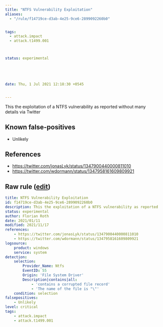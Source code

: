 ```yaml
---
title: "NTFS Vulnerability Exploitation"
aliases:
  - "/rule/f14719ce-d3ab-4e25-9ce6-2899092260b0"


tags:
  - attack.impact
  - attack.t1499.001



status: experimental





date: Thu, 1 Jul 2021 12:18:30 +0545


---
```


This the exploitation of a NTFS vulnerability as reported without many details via Twitter

<!--more-->


## Known false-positives

* Unlikely



## References

* https://twitter.com/jonasLyk/status/1347900440000811010
* https://twitter.com/wdormann/status/1347958161609809921


## Raw rule ([edit](https://github.com/SigmaHQ/sigma/edit/master/rules/windows/builtin/system/win_ntfs_vuln_exploit.yml))
```yaml
title: NTFS Vulnerability Exploitation
id: f14719ce-d3ab-4e25-9ce6-2899092260b0
description: This the exploitation of a NTFS vulnerability as reported without many details via Twitter
status: experimental
author: Florian Roth
date: 2021/01/11
modified: 2021/11/17
references:
    - https://twitter.com/jonasLyk/status/1347900440000811010
    - https://twitter.com/wdormann/status/1347958161609809921
logsource:
    product: windows
    service: system
detection:
    selection:
        Provider_Name: Ntfs
        EventID: 55
        Origin: 'File System Driver'
        Description|contains|all: 
            - 'contains a corrupted file record'
            - 'The name of the file is "\"'
    condition: selection
falsepositives:
    - Unlikely
level: critical
tags:
    - attack.impact 
    - attack.t1499.001
```
